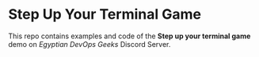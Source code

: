 # Step Up Your Terminal Game
This repo contains examples and code of the **Step up your terminal game** demo on *Egyptian DevOps Geeks* Discord Server.
